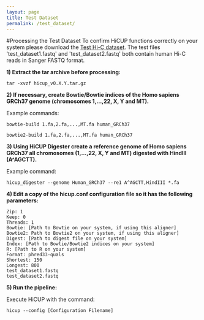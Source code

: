 ```yaml
---
layout: page
title: Test Dataset
permalink: /test_dataset/
---
```


#Processing the Test Dataset
To confirm HiCUP functions correctly on your system please download the [Test Hi-C dataset](http://www.bioinformatics.babraham.ac.uk/projects/hicup/test_dataset.tar.gz).  The test files 'test_dataset1.fastq'  and 'test_dataset2.fastq' both contain human Hi-C reads in Sanger FASTQ format. 

**1) Extract the tar archive before processing:**

    tar -xvzf hicup_v0.X.Y.tar.gz

**2)  If necessary, create Bowtie/Bowtie indices of the Homo sapiens GRCh37 genome (chromosomes 1,...,22, X, Y and MT).**

Example commands:

    bowtie-build 1.fa,2.fa,...,MT.fa human_GRCh37

    bowtie2-build 1.fa,2.fa,...,MT.fa human_GRCh37

**3) Using HiCUP Digester create a reference genome of Homo sapiens GRCh37 all chromosomes (1,...,22, X, Y and MT) digested with HindIII (A^AGCTT).**

Example command:

    hicup_digester --genome Human_GRCh37 --re1 A^AGCTT,HindIII *.fa

**4) Edit a copy of the hicup.conf configuration file so it has the following parameters:**

    Zip: 1
    Keep: 0
    Threads: 1
    Bowtie: [Path to Bowtie on your system, if using this aligner]
    Bowtie2: Path to Bowtie2 on your system, if using this aligner]
    Digest: [Path to digest file on your system]
    Index: [Path to Bowtie/Bowtie2 indices on your system]
    R: [Path to R on your system]
    Format: phred33-quals
    Shortest: 150
    Longest: 800
    test_dataset1.fastq
    test_dataset2.fastq

**5) Run the pipeline:**

Execute HiCUP with the command:

    hicup --config [Configuration Filename]